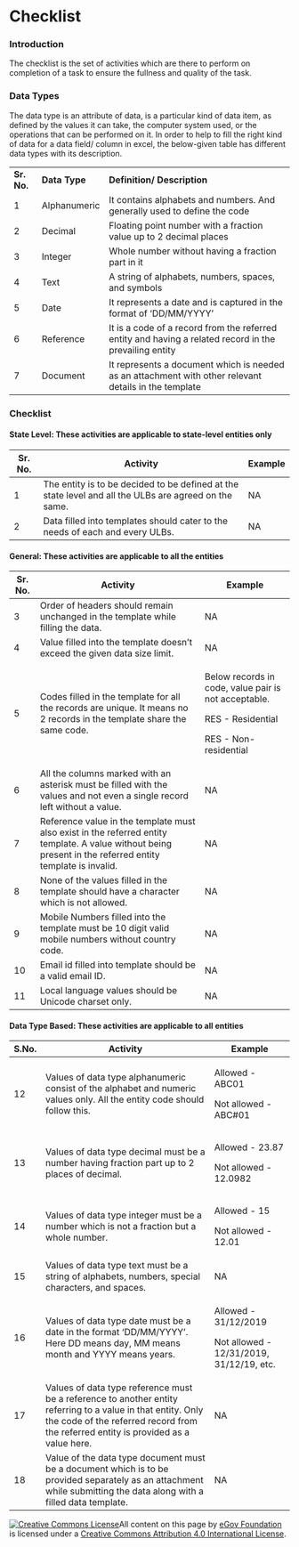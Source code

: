 # Checklist

### Introduction

The checklist is the set of activities which are there to perform on completion of a task to ensure the fullness and quality of the task.

### Data Types

The data type is an attribute of data, is a particular kind of data item, as defined by the values it can take, the computer system used, or the operations that can be performed on it. In order to help to fill the right kind of data for a data field/ column in excel, the below-given table has different data types with its description.

|             |               |                                                                                                        |
| ----------- | ------------- | ------------------------------------------------------------------------------------------------------ |
| **Sr. No.** | **Data Type** | **Definition/ Description**                                                                            |
| 1           | Alphanumeric  | It contains alphabets and numbers. And generally used to define the code                               |
| 2           | Decimal       | Floating point number with a fraction value up to 2 decimal places                                     |
| 3           | Integer       | Whole number without having a fraction part in it                                                      |
| 4           | Text          | A string of alphabets, numbers, spaces, and symbols                                                    |
| 5           | Date          | It represents a date and is captured in the format of ‘DD/MM/YYYY’                                     |
| 6           | Reference     | It is a code of a record from the referred entity and having a related record in the prevailing entity |
| 7           | Document      | It represents a document which is needed as an attachment with other relevant details in the template  |

### Checklist

#### **State Level: These activities are applicable to state-level entities only**

| Sr. No. | Activity                                                                                              | Example |
| ------- | ----------------------------------------------------------------------------------------------------- | ------- |
| 1       | The entity is to be decided to be defined at the state level and all the ULBs are agreed on the same. | NA      |
| 2       | Data filled into templates should cater to the needs of each and every ULBs.                          | NA      |

#### **General: These activities are applicable to all the entities**

| Sr. No. | Activity                                                                                                                                                   | Example                                                                                                         |
| ------- | ---------------------------------------------------------------------------------------------------------------------------------------------------------- | --------------------------------------------------------------------------------------------------------------- |
| 3       | Order of headers should remain unchanged in the template while filling the data.                                                                           | NA                                                                                                              |
| 4       | Value filled into the template doesn’t exceed the given data size limit.                                                                                   | NA                                                                                                              |
| 5       | Codes filled in the template for all the records are unique. It means no 2 records in the template share the same code.                                    | <p>Below records in code, value pair is not acceptable.</p><p>RES - Residential</p><p>RES - Non-residential</p> |
| 6       | All the columns marked with an asterisk must be filled with the values and not even a single record left without a value.                                  | NA                                                                                                              |
| 7       | Reference value in the template must also exist in the referred entity template. A value without being present in the referred entity template is invalid. | NA                                                                                                              |
| 8       | None of the values filled in the template should have a character which is not allowed.                                                                    | NA                                                                                                              |
| 9       | Mobile Numbers filled into the template must be 10 digit valid mobile numbers without country code.                                                        | NA                                                                                                              |
| 10      | Email id filled into template should be a valid email ID.                                                                                                  | NA                                                                                                              |
| 11      | Local language values should be Unicode charset only.                                                                                                      | NA                                                                                                              |

#### **Data Type Based: These activities are applicable to all entities**

| S.No. | Activity                                                                                                                                                                                            | Example                                                                    |
| ----- | --------------------------------------------------------------------------------------------------------------------------------------------------------------------------------------------------- | -------------------------------------------------------------------------- |
| 12    | Values of data type alphanumeric consist of the alphabet and numeric values only. All the entity code should follow this.                                                                           | <p>Allowed - ABC01</p><p>Not allowed - ABC#01</p>                          |
| 13    | Values of data type decimal must be a number having fraction part up to 2 places of decimal.                                                                                                        | <p>Allowed - 23.87</p><p>Not allowed - 12.0982</p>                         |
| 14    | Values of data type integer must be a number which is not a fraction but a whole number.                                                                                                            | <p>Allowed - 15</p><p>Not allowed - 12.01</p>                              |
| 15    | Values of data type text must be a string of alphabets, numbers, special characters, and spaces.                                                                                                    | NA                                                                         |
| 16    | Values of data type date must be a date in the format ‘DD/MM/YYYY’. Here DD means day, MM means month and YYYY means years.                                                                         | <p>Allowed - 31/12/2019</p><p>Not allowed - 12/31/2019, 31/12/19, etc.</p> |
| 17    | Values of data type reference must be a reference to another entity referring to a value in that entity. Only the code of the referred record from the referred entity is provided as a value here. | NA                                                                         |
| 18    | Value of the data type document must be a document which is to be provided separately as an attachment while submitting the data along with a filled data template.                                 | NA                                                                         |

[![Creative Commons License](https://i.creativecommons.org/l/by/4.0/80x15.png)​](http://creativecommons.org/licenses/by/4.0/)All content on this page by [eGov Foundation](https://egov.org.in) is licensed under a [Creative Commons Attribution 4.0 International License](http://creativecommons.org/licenses/by/4.0/).
